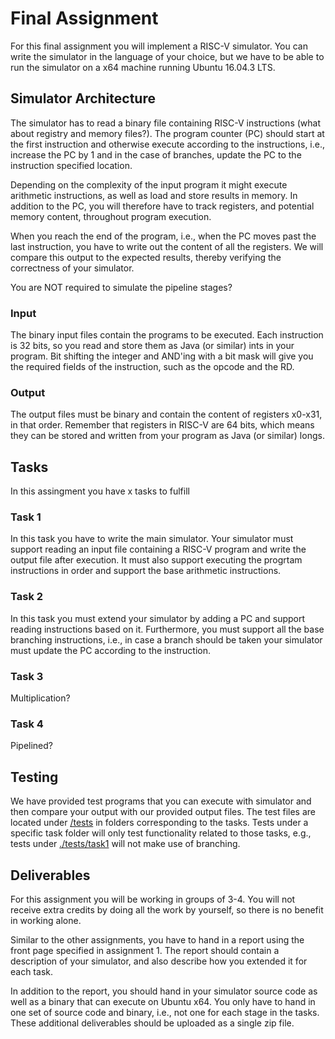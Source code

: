 # Final Assignment

For this final assignment you will implement a RISC-V simulator. You can write the simulator in the language of your choice, but we have to be able to run the simulator on a x64 machine running Ubuntu 16.04.3 LTS.   

## Simulator Architecture

The simulator has to read a binary file containing RISC-V instructions (what about registry and memory files?). The program counter (PC) should start at the first instruction and otherwise execute according to the instructions, i.e., increase the PC by 1 and in the case of branches, update the PC to the instruction specified location.

Depending on the complexity of the input program it might execute arithmetic instructions, as well as load and store results in memory. In addition to the PC, you will therefore have to track registers, and potential memory content, throughout program execution.

When you reach the end of the program, i.e., when the PC moves past the last instruction, you have to write out the content of all the registers. We will compare this output to the expected results, thereby verifying the correctness of your simulator. 

You are NOT required to simulate the pipeline stages? 

### Input

The binary input files contain the programs to be executed. Each instruction is 32 bits, so you read and store them as Java (or similar) ints in your program. Bit shifting the integer and AND'ing with a bit mask will give you the required fields of the instruction, such as the opcode and the RD.

### Output

The output files must be binary and contain the content of registers x0-x31, in that order. Remember that registers in RISC-V are 64 bits, which means they can be stored and written from your program as Java (or similar) longs.

## Tasks

In this assingment you have x tasks to fulfill

### Task 1

In this task you have to write the main simulator. Your simulator must support reading an input file containing a RISC-V program and write the output file after execution. It must also support executing the progrtam instructions in order and support the base arithmetic instructions.

### Task 2

In this task you must extend your simulator by adding a PC and support reading instructions based on it. Furthermore, you must support all the base branching instructions, i.e., in case a branch should be taken your simulator must update the PC according to the instruction.

### Task 3

Multiplication?

### Task 4

Pipelined?

## Testing

We have provided test programs that you can execute with simulator and then compare your output with our provided output files. The test files are located under [/tests](./tests) in folders corresponding to the tasks. Tests under a specific task folder will only test functionality related to those tasks, e.g., tests under [./tests/task1](./tests/task1) will not make use of branching.

## Deliverables

For this assignment you will be working in groups of 3-4. You will not receive extra credits by doing all the work by yourself, so there is no benefit in working alone.

Similar to the other assignments, you have to hand in a report using the front page specified in assignment 1. The report should contain a description of your simulator, and also describe how you extended it for each task.

In addition to the report, you should hand in your simulator source code as well as a binary that can execute on Ubuntu x64. You only have to hand in one set of source code and binary, i.e., not one for each stage in the tasks. These additional deliverables should be uploaded as a single zip file.